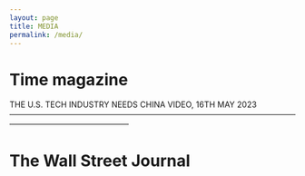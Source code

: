```yaml
---
layout: page
title: MEDIA
permalink: /media/
---
```

# **Time magazine**

THE U.S. TECH INDUSTRY NEEDS CHINA
VIDEO, 16TH MAY 2023
———————————————————————————————————————————————————
<br>
# **The Wall Street Journal**
